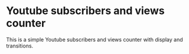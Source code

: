 # Youtube subscribers and views counter
This is a simple Youtube subscribers and views counter with display and transitions.
